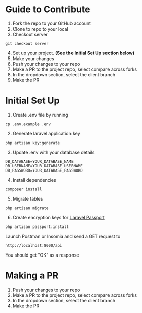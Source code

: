 # Guide to Contribute
1. Fork the repo to your GitHub account
2. Clone to repo to your local
3. Checkout server
```
git checkout server
```
4. Set up your project. **(See the Initial Set Up section below)**
5. Make your changes
6. Push your changes to your repo
7. Make a PR to the project repo, select compare across forks
8. In the dropdown section, select the client branch
9. Make the PR

# Initial Set Up
1. Create .env file by running
```
cp .env.example .env
```
2. Generate laravel application key
```
php artisan key:generate
```
3. Update .env with your database details
```
DB_DATABASE=YOUR_DATABASE_NAME
DB_USERNAME=YOUR_DATABASE_USERNAME
DB_PASSWORD=YOUR_DATABASE_PASSWORD
```
4. Install dependencies
```
composer install
```
5. Migrate tables
```
php artisan migrate
``` 
6. Create encryption keys for [Laravel Passport](https://laravel.com/docs/5.8/passport)
```
php artisan passport:install
```
Launch Postman or Insomia and send a GET request to
```
http://localhost:8000/api
```
You should get "OK" as a response

# Making a PR
1. Push your changes to your repo
2. Make a PR to the project repo, select compare across forks
3. In the dropdown section, select the client branch
4. Make the PR